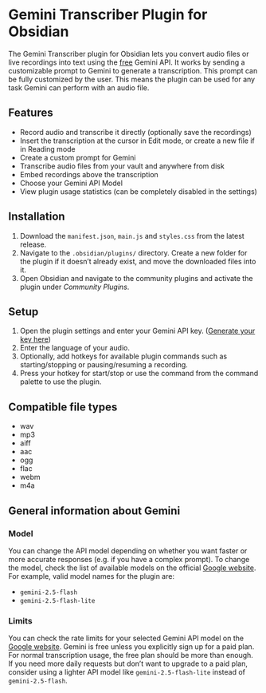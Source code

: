 # Gemini Transcriber Plugin for Obsidian

The Gemini Transcriber plugin for Obsidian lets you convert audio files or live recordings into text using the [free](#Limits) Gemini API. It works by sending a customizable prompt to Gemini to generate a transcription. This prompt can be fully customized by the user. This means the plugin can be used for any task Gemini can perform with an audio file.

## Features

- Record audio and transcribe it directly (optionally save the recordings)
- Insert the transcription at the cursor in Edit mode, or create a new file if in Reading mode
- Create a custom prompt for Gemini
- Transcribe audio files from your vault and anywhere from disk
- Embed recordings above the transcription
- Choose your Gemini API Model
- View plugin usage statistics (can be completely disabled in the settings)

## Installation

1. Download the `manifest.json`, `main.js` and `styles.css` from the latest release.
2. Navigate to the `.obsidian/plugins/` directory. Create a new folder for the plugin if it doesn’t already exist, and move the downloaded files into it.
3. Open Obsidian and navigate to the community plugins and activate the plugin under _Community Plugins_.

## Setup

1. Open the plugin settings and enter your Gemini API key. ([Generate your key here](https://aistudio.google.com/apikey))
2. Enter the language of your audio.
3. Optionally, add hotkeys for available plugin commands such as starting/stopping or pausing/resuming a recording.
4. Press your hotkey for start/stop or use the command from the command palette to use the plugin.

## Compatible file types

- wav
- mp3
- aiff
- aac
- ogg
- flac
- webm
- m4a

## General information about Gemini

### Model

You can change the API model depending on whether you want faster or more accurate responses (e.g. if you have a complex prompt). To change the model, check the list of available models on the official [Google website](https://ai.google.dev/gemini-api/docs/models). For example, valid model names for the plugin are:

- `gemini-2.5-flash`
- `gemini-2.5-flash-lite`

### Limits

You can check the rate limits for your selected Gemini API model on the [Google website](https://ai.google.dev/gemini-api/docs/rate-limits?hl=de). Gemini is free unless you explicitly sign up for a paid plan. For normal transcription usage, the free plan should be more than enough. If you need more daily requests but don’t want to upgrade to a paid plan, consider using a lighter API model like `gemini-2.5-flash-lite` instead of `gemini-2.5-flash`.
